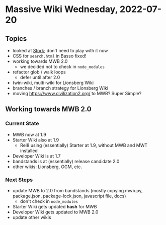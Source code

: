 # Massive Wiki Wednesday, 2022-07-20

## Topics

- looked at [Stork](https://stork-search.net/); don't need to play with it now
- CSS for `search.html` in Basso fixed!
- working towards MWB 2.0
    - we decided not to check in `node_modules`
- refactor glob / walk loops
    - defer until after 2.0
- twin-wiki, multi-wiki for Lionsberg Wiki
- branches / branch strategy for Lionsberg Wiki
- moving https://www.civilization2.org/ to MWB? Super Simple?

## Working towards MWB 2.0

### Current State

- MWB now at 1.9
- Starter Wiki also at 1.9
    - Rel8 using (essentially) Starter at 1.9, without MWB and MWT installed
- Developer Wiki is at 1.7
- bandstands is at (essentially) release candidate 2.0
- other wikis: Lionsberg, OGM, etc.

### Next Steps

- update MWB to 2.0 from bandstands (mostly copying mwb.py, package.json, package-lock.json, javascript file, docs)
    - don't check in `node_modules`
- Starter Wiki gets updated **hash** for MWB
- Developer Wiki gets updated to MWB 2.0
- update other wikis


